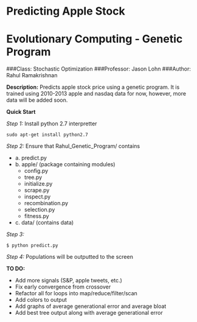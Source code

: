 Predicting Apple Stock
======================
Evolutionary Computing - Genetic Program
========================================

###Class: Stochastic Optimization
###Professor: Jason Lohn
###Author: Rahul Ramakrishnan

**Description:**
Predicts apple stock price using a genetic program. 
It is trained using 2010-2013 apple and nasdaq data for
now, however, more data will be added soon.


**Quick Start**

*Step 1:*
Install python 2.7 interpretter

```
sudo apt-get install python2.7
```

*Step 2:*
Ensure that Rahul_Genetic_Program/ contains
- a. predict.py
- b. apple/ (package containing modules)
	- config.py
	- tree.py
	- initialize.py
	- scrape.py
	- inspect.py
	- recombination.py
	- selection.py
	- fitness.py
- c. data/ (contains data)

*Step 3:*
```
$ python predict.py
```

*Step 4:*
Populations will be outputted to the screen


**TO DO:**
- Add more signals (S&P, apple tweets, etc.)
- Fix early convergence from crossover
- Refactor all for loops into map/reduce/filter/scan
- Add colors to output
- Add graphs of average generational error and average bloat
- Add best tree output along with average generational error


